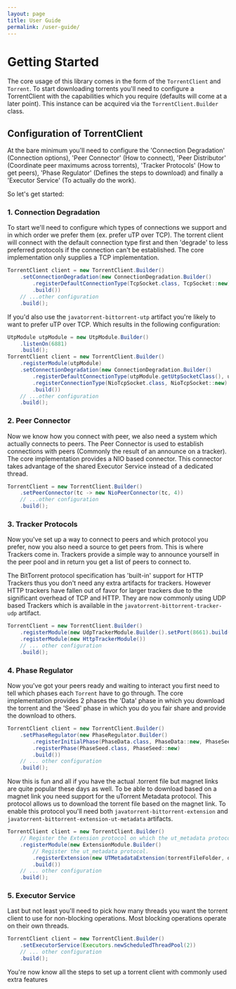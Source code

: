 ```yaml
---
layout: page
title: User Guide
permalink: /user-guide/
---
```


# Getting Started
The core usage of this library comes in the form of the `TorrentClient` and `Torrent`. To start downloading torrents you'll need to configure a TorrentClient
with the capabilities which you require (defaults will come at a later point). This instance can be acquired via the `TorrentClient.Builder` class.

## Configuration of TorrentClient
At the bare minimum you'll need to configure the 'Connection Degradation' (Connection options), 'Peer Connector' (How to connect), 'Peer Distributor'
(Coordinate peer maximums across torrents), 'Tracker Protocols' (How to get peers), 'Phase Regulator' (Defines the steps to download) and finally a 'Executor
Service' (To actually do the work).

So let's get started:

### 1. Connection Degradation
To start we'll need to configure which types of connections we support and in which order we prefer them (ex. prefer uTP over TCP).
The torrent client will connect with the default connection type first and then 'degrade' to less preferred protocols if the connection can't be established. 
The core implementation only supplies a TCP implementation.

```java
TorrentClient client = new TorrentClient.Builder()
    .setConnectionDegradation(new ConnectionDegradation.Builder()
        .registerDefaultConnectionType(TcpSocket.class, TcpSocket::new)
        .build())
    // ...other configuration
    .build();
```

If you'd also use the `javatorrent-bittorrent-utp` artifact you're likely to want to prefer uTP over TCP. Which results in the following configuration:
```java
UtpModule utpModule = new UtpModule.Builder()
    .listenOn(6881)
    .build();
TorrentClient client = new TorrentClient.Builder()
    .registerModule(utpModule)
    .setConnectionDegradation(new ConnectionDegradation.Builder()
        .registerDefaultConnectionType(utpModule.getUtpSocketClass(), utpModule.createSocketFactory(), NioTcpSocket.class)
        .registerConnectionType(NioTcpSocket.class, NioTcpSocket::new)
        .build())
    // ...other configuration
    .build();

```

### 2. Peer Connector
Now we know how you connect with peer, we also need a system which actually connects to peers.
The Peer Connector is used to establish connections with peers (Commonly the result of an announce on a tracker). The core implementation provides a NIO based
connector. This connector takes advantage of the shared Executor Service instead of a dedicated thread.

```java
TorrentClient = new TorrentClient.Builder()
    .setPeerConnector(tc -> new NioPeerConnector(tc, 4))
    // ...other configuration
    .build();
```

### 3. Tracker Protocols
Now you've set up a way to connect to peers and which protocol you prefer, now you also need a source to get peers from. This is where Trackers come in.
Trackers provide a simple way to announce yourself in the peer pool and in return you get a list of peers to connect to.

The BitTorrent protocol specification has 'built-in' support for HTTP Trackers thus you don't need any extra artifacts for trackers. However HTTP trackers have
fallen out of favor for larger trackers due to the significant overhead of TCP and HTTP. They are now commonly using UDP based Trackers which is available in
the `javatorrent-bittorrent-tracker-udp` artifact.

```java
TorrentClient = new TorrentClient.Builder()
    .registerModule(new UdpTrackerModule.Builder().setPort(8661).build())
    .registerModule(new HttpTrackerModule())
    // ... other configuration
    .build();
```

### 4. Phase Regulator
Now you've got your peers ready and waiting to interact you first need to tell which phases each `Torrent` have to go through.
The core implementation provides 2 phases the 'Data' phase in which you download the torrent and the 'Seed' phase in which you do you fair share and provide the
download to others.

```java
TorrentClient client = new TorrentClient.Builder()
    .setPhaseRegulator(new PhaseRegulator.Builder()
        .registerInitialPhase(PhaseData.class, PhaseData::new, PhaseSeed.class)
        .registerPhase(PhaseSeed.class, PhaseSeed::new)
        .build())
    // ... other configuration
    .build();
```

Now this is fun and all if you have the actual .torrent file but magnet links are quite popular these days as well.
To be able to download based on a magnet link you need support for the uTorrent Metadata protocol. This protocol allows us to download the torrent file based
on the magnet link. To enable this protocol you'll need both `javatorrent-bittorrent-extension` and `javatorrent-bittorrent-extension-ut-metadata` artifacts.

```java
TorrentClient client = new TorrentClient.Builder()
    // Register the Extension protocol on which the ut_metadata protocol is based.
    .registerModule(new ExtensionModule.Builder()
        // Register the ut_metadata protocol.
        .registerExtension(new UTMetadataExtension(torrentFileFolder, downloadFolder))
        .build())
    // ... other configuration
    .build();
```

### 5. Executor Service
Last but not least you'll need to pick how many threads you want the torrent client to use for non-blocking operations. Most blocking operations operate on
their own threads.

```java
TorrentClient client = new TorrentClient.Builder()
    .setExecutorService(Executors.newScheduledThreadPool(2))
    // ... other configuration
    .build();
```

You're now know all the steps to set up a torrent client with commonly used extra features 
